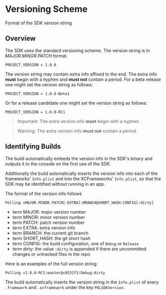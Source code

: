 # Versioning Scheme

Format of the SDK version string

## Overview

The SDK uses the standard versioning scheme. The version string is in
_MAJOR.MINOR.PATCH_ format.

```
PROJECT_VERSION = 1.0.0
```

The version string may contain extra info affixed to the end. The
extra info **must** begin with a hyphen and **must not** contain a
period. For a beta release one might set the version string as
follows:

```
PROJECT_VERSION = 1.0.0-Beta1
```

Or for a release candidate one might set the version string as
follows:

```
PROJECT_VERSION = 1.0.0-RC1
```

> Important: The extra version info **must** begin with a hyphen.

> Warning: The extra version info **must not** contain a period.


## Identifying Builds

The build automatically embeds the version info in the SDK's binary
and outputs it to the console on the first use of the SDK.

Additionally the build automatically inserts the version info into
each of the frameworks' `Info.plist` and into the XCFrameworks'
`Info.plist`, so that the SDK may be identified without running in an
app.

The format of the version info follows

```
Polling vMAJOR.MINOR.PATCH[-EXTRA]:BRANCH@SHORT_HASH:CONFIG[:dirty]
```

- term MAJOR: major version number
- term MINOR: minor version number
- term PATCH: patch version number
- term EXTRA: extra version info
- term BRANCH: the current git branch
- term SHORT_HASH: the git short hash
- term CONFIG: the build configuration, one of `Debug` or `Release`
- term dirty: the value `:dirty` is appended if there are uncommitted
  changes or untracked files in the repo

Here is an examples of the full version string:

```
Polling v1.0.0-RC1:master@c0532f3:Debug:dirty
```

The build automatically inserts the version string in the `Info.plist`
of every `.framework` and `.xcframework` under the key
`POLSDKVersion`.
